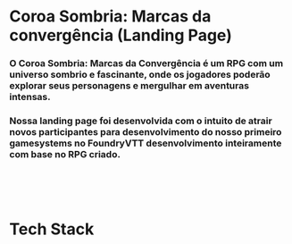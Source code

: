 # Coroa Sombria: Marcas da convergência (Landing Page)

### O Coroa Sombria: Marcas da Convergência é um RPG com um universo sombrio e fascinante, onde os jogadores poderão explorar seus personagens e mergulhar em aventuras intensas.

### Nossa landing page foi desenvolvida com o intuito de atrair novos participantes para desenvolvimento do nosso primeiro gamesystems no FoundryVTT desenvolvimento inteiramente com base no RPG criado.

</br>
</br>
</br>

# Tech Stack
<div style='display: flex; justify-content: center; align-items: center; gap: 10px;'>
   <link rel="stylesheet" href="https://cdn.jsdelivr.net/gh/devicons/devicon@v2.15.1/devicon.min.css" width='40px' height='40px'>
</div>
          

